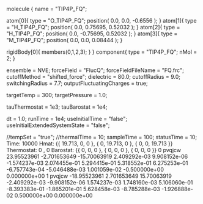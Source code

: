 <OpenMD version=1>
  <MetaData>

molecule {
  name = "TIP4P_FQ";

  atom[0]{
    type = "O_TIP4P_FQ";
    position( 0.0, 0.0, -0.6556 );
  }
  atom[1]{
    type = "H_TIP4P_FQ";
    position( 0.0, 0.75695, 0.52032 );
  }
  atom[2]{
    type = "H_TIP4P_FQ";
    position( 0.0, -0.75695, 0.52032 );
  }
  atom[3]{
    type = "M_TIP4P_FQ";
    position( 0.0, 0.0, 0.08444 );
  }

  rigidBody[0]{
    members(0,1,2,3);
  }
}
component{
  type = "TIP4P_FQ";
  nMol = 2;
}


ensemble = NVE;
forceField = "FlucQ";
forceFieldFileName = "FQ.frc";
cutoffMethod = "shifted_force";
dielectric = 80.0;
cutoffRadius = 9.0;
switchingRadius = 7.7;
outputFluctuatingCharges = true;

targetTemp = 300;
targetPressure = 1.0;

tauThermostat = 1e3;
tauBarostat = 1e4;

dt = 1.0;
runTime = 1e4;
useInitialTime = "false";
useInitialExtendedSystemState = "false";

//tempSet = "true";
//thermalTime = 10;
sampleTime = 100;
statusTime = 10;
  </MetaData>
  <Snapshot>
    <FrameData>
        Time: 10000
        Hmat: {{ 19.713, 0, 0 }, { 0, 19.713, 0 }, { 0, 0, 19.713 }}
  Thermostat: 0 , 0
    Barostat: {{ 0, 0, 0 }, { 0, 0, 0 }, { 0, 0, 0 }}
    </FrameData>
    <StuntDoubles>
         0  pvqjcw        23.95523961       -2.701653649       -15.70063919  2.409292e-03  9.908152e-06 -1.574237e-03  2.074455e-01  5.294415e-01  5.318552e-01  6.275253e-01 -6.757743e-04 -5.046488e-03  1.001059e-02  -0.500000e+00   0.000000e+00 
         1  pvqjcw       -18.95523961        2.701653649        15.70063919 -2.409292e-03 -9.908152e-06  1.574237e-03  1.748160e-03  5.106060e-01 -8.393383e-01 -1.865201e-01  5.628458e-03 -8.785288e-03 -1.926888e-02  0.500000e+00   0.000000e+00 
    </StuntDoubles>
  </Snapshot>
</OpenMD>
